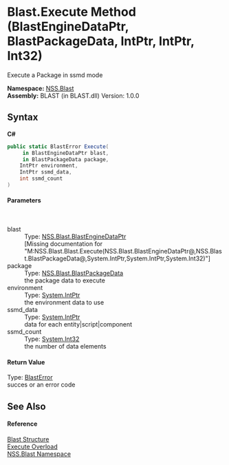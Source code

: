 # Blast.Execute Method (BlastEngineDataPtr, BlastPackageData, IntPtr, IntPtr, Int32)
 

Execute a Package in ssmd mode

**Namespace:**&nbsp;<a href="N_NSS_Blast">NSS.Blast</a><br />**Assembly:**&nbsp;BLAST (in BLAST.dll) Version: 1.0.0

## Syntax

**C#**<br />
``` C#
public static BlastError Execute(
	 in BlastEngineDataPtr blast,
	 in BlastPackageData package,
	IntPtr environment,
	IntPtr ssmd_data,
	int ssmd_count
)
```


#### Parameters
&nbsp;<dl><dt>blast</dt><dd>Type: <a href="T_NSS_Blast_BlastEngineDataPtr">NSS.Blast.BlastEngineDataPtr</a><br />\[Missing <param name="blast"/> documentation for "M:NSS.Blast.Blast.Execute(NSS.Blast.BlastEngineDataPtr@,NSS.Blast.BlastPackageData@,System.IntPtr,System.IntPtr,System.Int32)"\]</dd><dt>package</dt><dd>Type: <a href="T_NSS_Blast_BlastPackageData">NSS.Blast.BlastPackageData</a><br />the package data to execute</dd><dt>environment</dt><dd>Type: <a href="https://docs.microsoft.com/dotnet/api/system.intptr" target="_blank" rel="noopener noreferrer">System.IntPtr</a><br />the environment data to use</dd><dt>ssmd_data</dt><dd>Type: <a href="https://docs.microsoft.com/dotnet/api/system.intptr" target="_blank" rel="noopener noreferrer">System.IntPtr</a><br />data for each entity|script|component</dd><dt>ssmd_count</dt><dd>Type: <a href="https://docs.microsoft.com/dotnet/api/system.int32" target="_blank" rel="noopener noreferrer">System.Int32</a><br />the number of data elements</dd></dl>

#### Return Value
Type: <a href="T_NSS_Blast_BlastError">BlastError</a><br />succes or an error code

## See Also


#### Reference
<a href="T_NSS_Blast_Blast">Blast Structure</a><br /><a href="Overload_NSS_Blast_Blast_Execute">Execute Overload</a><br /><a href="N_NSS_Blast">NSS.Blast Namespace</a><br />